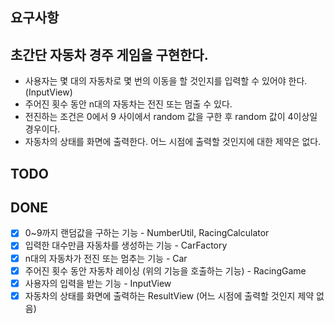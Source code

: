 ## 요구사항
## 초간단 자동차 경주 게임을 구현한다.
- 사용자는 몇 대의 자동차로 몇 번의 이동을 할 것인지를 입력할 수 있어야 한다. (InputView)
- 주어진 횟수 동안 n대의 자동차는 전진 또는 멈출 수 있다.
- 전진하는 조건은 0에서 9 사이에서 random 값을 구한 후 random 값이 4이상일 경우이다.
- 자동차의 상태를 화면에 출력한다. 어느 시점에 출력할 것인지에 대한 제약은 없다.

## TODO

## DONE
-[x] 0~9까지 랜덤값을 구하는 기능 - NumberUtil, RacingCalculator
-[x] 입력한 대수만큼 자동차를 생성하는 기능 - CarFactory
-[x] n대의 자동차가 전진 또는 멈추는 기능 - Car
-[x] 주어진 횟수 동안 자동차 레이싱 (위의 기능을 호출하는 기능) - RacingGame
-[x] 사용자의 입력을 받는 기능 - InputView
-[x] 자동차의 상태를 화면에 출력하는 ResultView (어느 시점에 출력할 것인지 제약 없음)
